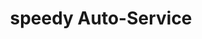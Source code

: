 ---
title: "speedy Auto-Service"
url: /hamburg/speedy-auto-service-rungedamm/
shop: Autowerkstatt
---
